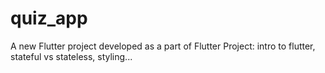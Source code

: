 # quiz_app

A new Flutter project developed as a part of Flutter Project: intro to flutter, stateful vs stateless, styling...
